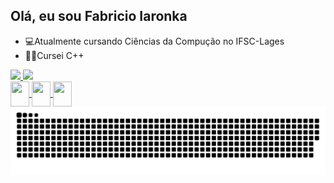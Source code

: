 ## Olá, eu sou Fabricio Iaronka
- 💻Atualmente cursando Ciências da Compução no IFSC-Lages
- 🧑‍💻Cursei C++

<div>
  <a href="https://github.com/FabricioIaronka/FabricioIaronka/tree/main">
  <image height="180cm" src=https://github-readme-stats.vercel.app/api?username=FabricioIaronka&show_icons=true&bg_color=DEG,08002b,0c013d,0f024d,13016b,18008f,2102ba&border_color=fffffff&title_color=ffffff&text_color=ffffff&icon_color=03ffc4&locale=pt-br&ring_color=00ffff>
  <image  height="160cm" src=https://github-readme-stats.vercel.app/api/top-langs/?username=FabricioIaronka&layout=compact&bg_color=DEG,08002b,0c013d,0f024d,13016b,18008f,2102ba&title_color=00ffff&border_color=fffffff>
</div>
<div>
  <img width="30" height="40" align="center" src="https://cdn.jsdelivr.net/gh/devicons/devicon@latest/icons/cplusplus/cplusplus-original.svg"  />
  <img width="30" height="40" align="center" src="https://cdn.jsdelivr.net/gh/devicons/devicon@latest/icons/html5/html5-original.svg"/>
  <img width="30" height="40" align="center" src="https://cdn.jsdelivr.net/gh/devicons/devicon@latest/icons/python/python-original.svg" />
</div>
<picture>
  <source media="(prefers-color-scheme: dark)" srcset="https://raw.githubusercontent.com/FabricioIaronka/FabricioIaronka/output/github-contribution-grid-snake-dark.svg">
  <source media="(prefers-color-scheme: light)" srcset="https://raw.githubusercontent.com/FabricioIaronka/FabricioIaronka/output/github-contribution-grid-snake.svg">
  <img alt="github contribution grid snake animation" src="https://raw.githubusercontent.com/FabricioIaronka/FabricioIaronka/output/github-contribution-grid-snake.svg">
</picture>
